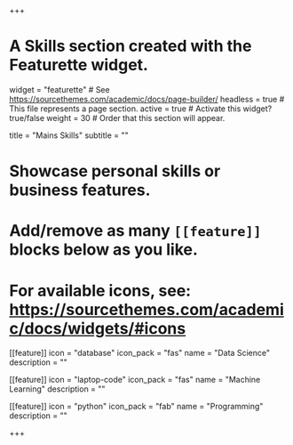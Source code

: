 +++
# A Skills section created with the Featurette widget.
widget = "featurette"  # See https://sourcethemes.com/academic/docs/page-builder/
headless = true  # This file represents a page section.
active = true  # Activate this widget? true/false
weight = 30  # Order that this section will appear.

title = "Mains Skills"
subtitle = ""

# Showcase personal skills or business features.
# 
# Add/remove as many `[[feature]]` blocks below as you like.
# 
# For available icons, see: https://sourcethemes.com/academic/docs/widgets/#icons
  

[[feature]]
  icon = "database"
  icon_pack = "fas"
  name = "Data Science"
  description = ""

[[feature]]
  icon = "laptop-code"
  icon_pack = "fas"
  name = "Machine Learning"
  description = ""  

[[feature]]
  icon = "python"
  icon_pack = "fab"
  name = "Programming"
  description = ""

+++
